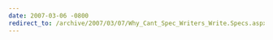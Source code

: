 ```yaml
---
date: 2007-03-06 -0800
redirect_to: /archive/2007/03/07/Why_Cant_Spec_Writers_Write.Specs.aspx/
---
```

